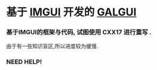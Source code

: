 # 基于 [IMGUI](https://github.com/ocornut/imgui) 开发的 [GALGUI](https://github.com/Life4gal/GalGui)

### 基于IMGUI的框架与代码, 试图使用 CXX17 进行重写 .

由于有一些知识盲区,所以进度较为缓慢.

### NEED HELP!